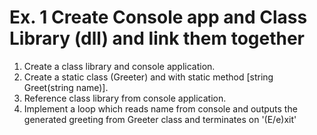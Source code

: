 # Ex. 1 Create Console app and Class Library (dll) and link them together
1. Create a class library and console application.
2. Create a static class (Greeter) and with static method [string Greet(string name)].
3. Reference class library from console application.
4. Implement a loop which reads name from console and outputs the generated greeting from Greeter class and terminates on '(E/e)xit'
